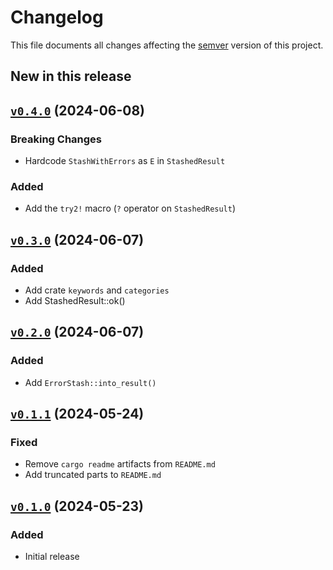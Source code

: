 # Changelog

This file documents all changes affecting the [semver] version of this project.

## New in this release

## [`v0.4.0`] (2024-06-08)

### Breaking Changes

- Hardcode `StashWithErrors` as `E` in `StashedResult`

### Added

- Add the `try2!` macro (`?` operator on `StashedResult`)

## [`v0.3.0`] (2024-06-07)

### Added

- Add crate `keywords` and `categories`
- Add StashedResult::ok()

## [`v0.2.0`] (2024-06-07)

### Added

- Add `ErrorStash::into_result()`

## [`v0.1.1`] (2024-05-24)

### Fixed

- Remove `cargo readme` artifacts from `README.md`
- Add truncated parts to `README.md`

## [`v0.1.0`] (2024-05-23)

### Added

- Initial release

[`v0.4.0`]: https://github.com/Lintermute/lazy_errors/releases/tag/v0.4.0
[`v0.3.0`]: https://github.com/Lintermute/lazy_errors/releases/tag/v0.3.0
[`v0.2.0`]: https://github.com/Lintermute/lazy_errors/releases/tag/v0.2.0
[`v0.1.1`]: https://github.com/Lintermute/lazy_errors/releases/tag/v0.1.1
[`v0.1.0`]: https://github.com/Lintermute/lazy_errors/releases/tag/v0.1.0

[semver]: https://semver.org/spec/v2.0.0.html
